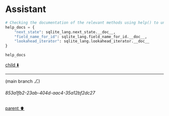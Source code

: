 # Assistant

```python
# Checking the documentation of the relevant methods using help() to understand their functionalities
help_docs = {
    "next_state": sqlite_lang.next_state.__doc__,
    "field_name_for_id": sqlite_lang.field_name_for_id.__doc__,
    "lookahead_iterator": sqlite_lang.lookahead_iterator.__doc__
}

help_docs
```

[child ⬇️](#853a1fb2-23ab-404d-aac4-35a12bf2dc27)

---

(main branch ⎇)
###### 853a1fb2-23ab-404d-aac4-35a12bf2dc27
[parent ⬆️](#929a760e-d858-41c5-bd9f-ef79d5b1c130)
